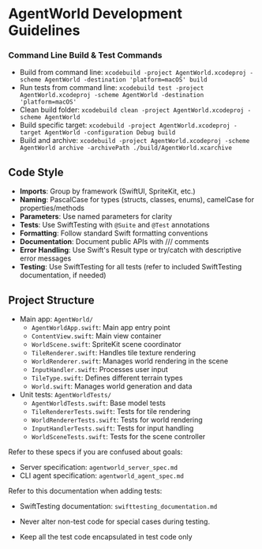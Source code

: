 # AgentWorld Development Guidelines

### Command Line Build & Test Commands
- Build from command line: `xcodebuild -project AgentWorld.xcodeproj -scheme AgentWorld -destination 'platform=macOS' build`
- Run tests from command line: `xcodebuild test -project AgentWorld.xcodeproj -scheme AgentWorld -destination 'platform=macOS'`
- Clean build folder: `xcodebuild clean -project AgentWorld.xcodeproj -scheme AgentWorld`
- Build specific target: `xcodebuild -project AgentWorld.xcodeproj -target AgentWorld -configuration Debug build`
- Build and archive: `xcodebuild -project AgentWorld.xcodeproj -scheme AgentWorld archive -archivePath ./build/AgentWorld.xcarchive`

## Code Style
- **Imports**: Group by framework (SwiftUI, SpriteKit, etc.)
- **Naming**: PascalCase for types (structs, classes, enums), camelCase for properties/methods
- **Parameters**: Use named parameters for clarity
- **Tests**: Use SwiftTesting with `@Suite` and `@Test` annotations
- **Formatting**: Follow standard Swift formatting conventions
- **Documentation**: Document public APIs with /// comments
- **Error Handling**: Use Swift's Result type or try/catch with descriptive error messages
- **Testing**: Use SwiftTesting for all tests (refer to included SwiftTesting documentation, if needed)

## Project Structure
- Main app: `AgentWorld/`
  - `AgentWorldApp.swift`: Main app entry point
  - `ContentView.swift`: Main view container
  - `WorldScene.swift`: SpriteKit scene coordinator 
  - `TileRenderer.swift`: Handles tile texture rendering
  - `WorldRenderer.swift`: Manages world rendering in the scene
  - `InputHandler.swift`: Processes user input
  - `TileType.swift`: Defines different terrain types
  - `World.swift`: Manages world generation and data
- Unit tests: `AgentWorldTests/`
  - `AgentWorldTests.swift`: Base model tests
  - `TileRendererTests.swift`: Tests for tile rendering
  - `WorldRendererTests.swift`: Tests for world rendering
  - `InputHandlerTests.swift`: Tests for input handling
  - `WorldSceneTests.swift`: Tests for the scene controller

Refer to these specs if you are confused about goals:
- Server specification: `agentworld_server_spec.md`
- CLI agent specification: `agentworld_agent_spec.md`

Refer to this documentation when adding tests:
- SwiftTesting documentation: `swifttesting_documentation.md`

- Never alter non-test code for special cases during testing. 
- Keep all the test code encapsulated in test code only